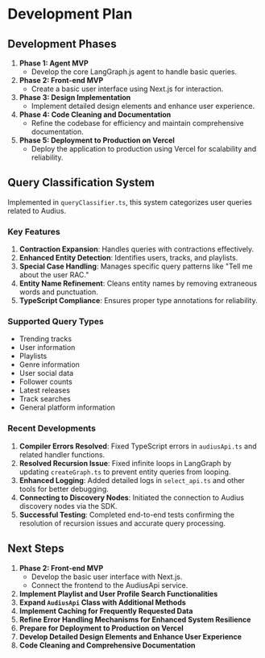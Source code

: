 # Development Plan

## Development Phases
1. **Phase 1: Agent MVP**
   - Develop the core LangGraph.js agent to handle basic queries.
2. **Phase 2: Front-end MVP**
   - Create a basic user interface using Next.js for interaction.
3. **Phase 3: Design Implementation**
   - Implement detailed design elements and enhance user experience.
4. **Phase 4: Code Cleaning and Documentation**
   - Refine the codebase for efficiency and maintain comprehensive documentation.
5. **Phase 5: Deployment to Production on Vercel**
   - Deploy the application to production using Vercel for scalability and reliability.

## Query Classification System
Implemented in `queryClassifier.ts`, this system categorizes user queries related to Audius.

### Key Features
1. **Contraction Expansion**: Handles queries with contractions effectively.
2. **Enhanced Entity Detection**: Identifies users, tracks, and playlists.
3. **Special Case Handling**: Manages specific query patterns like "Tell me about the user RAC."
4. **Entity Name Refinement**: Cleans entity names by removing extraneous words and punctuation.
5. **TypeScript Compliance**: Ensures proper type annotations for reliability.

### Supported Query Types
- Trending tracks
- User information
- Playlists
- Genre information
- User social data
- Follower counts
- Latest releases
- Track searches
- General platform information

### Recent Developments
1. **Compiler Errors Resolved**: Fixed TypeScript errors in `audiusApi.ts` and related handler functions.
2. **Resolved Recursion Issue**: Fixed infinite loops in LangGraph by updating `createGraph.ts` to prevent entity queries from looping.
3. **Enhanced Logging**: Added detailed logs in `select_api.ts` and other tools for better debugging.
4. **Connecting to Discovery Nodes**: Initiated the connection to Audius discovery nodes via the SDK.
5. **Successful Testing**: Completed end-to-end tests confirming the resolution of recursion issues and accurate query processing.

## Next Steps
1. **Phase 2: Front-end MVP**
   - Develop the basic user interface with Next.js.
   - Connect the frontend to the AudiusApi service.
2. **Implement Playlist and User Profile Search Functionalities**
3. **Expand `AudiusApi` Class with Additional Methods**
4. **Implement Caching for Frequently Requested Data**
5. **Refine Error Handling Mechanisms for Enhanced System Resilience**
6. **Prepare for Deployment to Production on Vercel**
7. **Develop Detailed Design Elements and Enhance User Experience**
8. **Code Cleaning and Comprehensive Documentation**